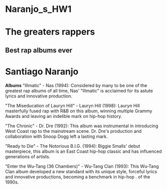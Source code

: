 # Naranjo_s_HW1
# The greaters rappers
## Best rap albums ever

# Santiago Naranjo
**Albums**
"Illmatic" - Nas (1994): Considered by many to be one of the greatest rap albums of all time, Nas' "Illmatic" is acclaimed for its astute lyrics and innovative production.

"The Miseducation of Lauryn Hill" - Lauryn Hill (1998): Lauryn Hill masterfully fused rap with R&B on this album, winning multiple Grammy Awards and leaving an indelible mark on hip-hop history.

"The Chronic" - Dr. Dre (1992): This album was instrumental in introducing West Coast rap to the mainstream scene. Dr. Dre's production and collaboration with Snoop Dogg left a lasting mark.

"Ready to Die" - The Notorious B.I.G. (1994): Biggie Smalls' debut masterpiece, this album is an East Coast hip-hop classic and has influenced generations of artists.

"Enter the Wu-Tang (36 Chambers)" - Wu-Tang Clan (1993): This Wu-Tang Clan album developed a new standard with its unique style, forceful lyrics and innovative productions, becoming a benchmark in hip-hop . of the 1990s.

